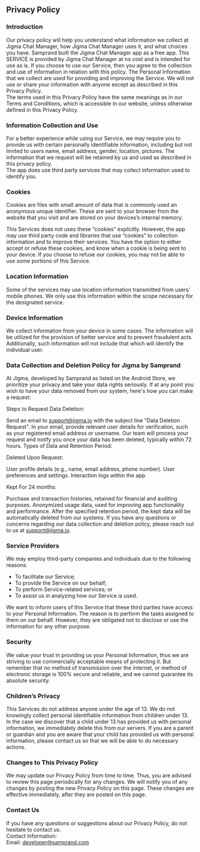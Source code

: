 Privacy Policy  
----------------

### Introduction  
Our privacy policy will help you understand what information we collect at Jigma Chat Manager, how Jigma Chat Manager uses it, and what choices you have.
Samprand built the Jigma Chat Manager app as a free app. This SERVICE is provided by Jigma Chat Manager at no cost and is intended for use as is.
If you choose to use our Service, then you agree to the collection and use of information in  relation with this policy. The Personal Information that we collect are used for providing and improving the Service. We will not use or share your information with anyone except as described in this Privacy Policy.  
The terms used in this Privacy Policy have the same meanings as in our Terms and Conditions, which is accessible in our website, unless otherwise  defined in this Privacy Policy.

### Information Collection and Use  
For a better experience while using our Service, we may require you to provide us with certain personally identifiable information, including but not limited to users name, email address, gender, location, pictures. The information that we request will be retained by us and used as described in this privacy policy.  
The app does use third party services that may collect information used to identify you. 

### Cookies  
Cookies are files with small amount of data that is commonly used an anonymous unique identifier. These are sent to your browser from the website that you visit and are stored on your devices’s internal memory.  

This Services does not uses these “cookies” explicitly. However, the app may use third party code and libraries that use “cookies” to collection information and to improve their services. You have the option  to either accept or refuse these cookies, and know when a cookie is being sent to your device. If you choose to refuse our cookies, you may not be able to use some portions of this Service.  

### Location Information  
Some of the services may use location information transmitted from users' mobile phones. We only use this information within the scope necessary for the designated service.  

### Device Information  
We collect information from your device in some cases. The information will be utilized for the provision of better service and to prevent fraudulent acts. Additionally, such information will not include that which will identify the individual user.  

### Data Collection and Deletion Policy for Jigma by Samprand

At Jigma, developed by Samprand as listed on the Android Store, we prioritize your privacy and take your data rights seriously. If at any point you wish to have your data removed from our system, here's how you can make a request:

Steps to Request Data Deletion:

Send an email to support@jigma.io with the subject line "Data Deletion Request".
In your email, provide relevant user details for verification, such as your registered email address or username.
Our team will process your request and notify you once your data has been deleted, typically within 72 hours.
Types of Data and Retention Period:

Deleted Upon Request:

User profile details (e.g., name, email address, phone number).
User preferences and settings.
Interaction logs within the app.

Kept For 24 months:

Purchase and transaction histories, retained for financial and auditing purposes.
Anonymized usage data, used for improving app functionality and performance.
After the specified retention period, the kept data will be automatically deleted from our systems. If you have any questions or concerns regarding our data collection and deletion policy, please reach out to us at support@jigma.io.

### Service Providers  
We may employ third-party companies and individuals due to the following reasons:  
* To facilitate our Service;
* To provide the Service on our behalf;
* To perform Service-related services; or
* To assist us in analyzing how our Service is used.  

We want to inform users of this Service that these third parties have access to your Personal Information. The reason is to perform the tasks assigned to them on our behalf. However, they are obligated not to disclose or use the information for any other purpose.  

### Security  
We value your trust in providing us your Personal Information, thus we are striving to use commercially acceptable means of protecting it. But remember that no method of transmission over  the internet, or method of electronic storage is 100% secure and reliable, and we cannot guarantee its absolute security.  

### Children’s Privacy  
This Services do not address anyone under the age of 13. We do not knowingly collect personal identifiable information from children under 13. In the case we discover that a child under 13 has provided us with personal information, we immediately delete this from our servers. If you  are  a  parent  or  guardian and you are aware that your child has provided us with personal information, please contact us so that we will be able to do necessary actions.  

### Changes to This Privacy Policy  
We may update our Privacy Policy from time to time. Thus, you are advised to review this page periodically for any changes. We will notify you of any changes by posting the new Privacy Policy on this page. These changes are effective immediately, after they are posted on this page.  

### Contact Us  
If you have any questions or suggestions about our Privacy Policy, do not hesitate to contact us.  
Contact Information:  
Email: developer@samprand.com  
